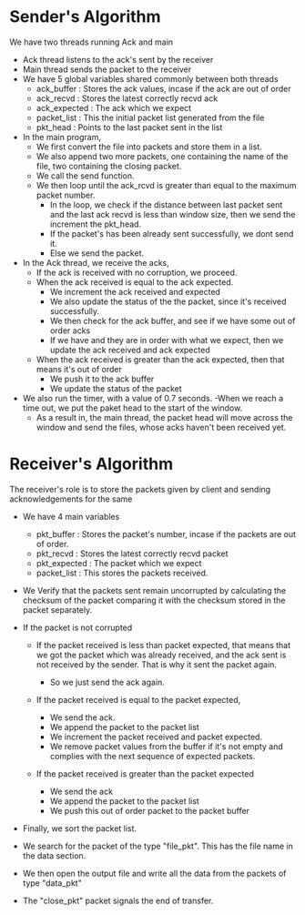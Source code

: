 # Sender's Algorithm

We have two threads running Ack and main
- Ack thread listens to the ack's sent by the receiver
- Main thread sends the packet to the receiver
- We have 5 global variables shared commonly between both threads
    - ack_buffer	: Stores the ack values, incase if the ack are out of order 
    - ack_recvd		: Stores the latest correctly recvd ack
    - ack_expected	: The ack which we expect
    - packet_list	: This the initial packet list generated from the file
    - pkt_head		: Points to the last packet sent in the list
- In the main program, 
    - We first convert the file into packets and store them in a list.
    - We also append two more packets, one containing the name of the file, two containing the closing packet.
    - We call the send function.
    - We then loop until the ack_rcvd is greater than equal to the maximum packet number.
        - In the loop, we check if the distance between last packet sent and the last ack recvd is less than window size, then we send the increment the pkt_head.
        - If the packet's has been already sent successfully, we dont send it.
        - Else we send the packet.
- In the Ack thread, we receive the acks,
    - If the ack is received with no corruption, we proceed.
    - When the ack received is equal to the ack expected.
        - We increment the ack received and expected
        - We also update the status of the the packet, since it's received successfully.
        - We then check for the ack buffer, and see if we have some out of order acks
        - If we have and they are in order with what we expect, then we update the ack received and ack expected
    - When the ack received is greater than the ack expected, then that means it's out of order
        - We push it to the ack buffer
        - We update the status of the packet
- We also run the timer, with a value of 0.7 seconds.
    -When we reach a time out, we put the paket head to the start of the window.
    - As a result in, the main thread, the packet head will move across the window and send the files, whose acks haven't been received yet.

# Receiver's Algorithm

The receiver's role is to store the packets given by client and sending acknowledgements for the same
- We have 4 main variables
    - pkt_buffer	: Stores the packet's number, incase if the packets are out of order. 
    - pkt_recvd		: Stores the latest correctly recvd packet
    - pkt_expected	: The packet which we expect
    - packet_list	: This stores the packets received.
- We Verify that the packets sent remain uncorrupted by calculating the checksum of the packet comparing it with the checksum stored in the packet separately. 

- If the packet is not corrupted
    
    - If the packet received is less than packet expected, that means that we got the packet which was already received, and the ack sent is not received by the sender. That is why it sent the packet again.
        - So we just send the ack again.

    - If the packet received is equal to the packet expected,
        - We send the ack. 
        - We append the packet to the packet list 
        - We increment the packet received and packet expected. 
        - We remove packet values from the buffer if it's not empty and complies with the next sequence of expected packets.

    - If the packet received is greater than the packet expected
        - We send the ack
        - We append the packet to the packet list
        - We push this out of order packet to the packet buffer

- Finally, we sort the packet list.
- We search for the packet of the type "file_pkt". This has the file name in the data section.
- We then open the output file and write all the data from the packets of type "data_pkt"
- The "close_pkt" packet signals the end of transfer. 